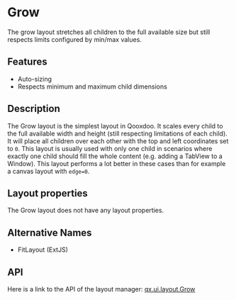 # Grow

The grow layout stretches all children to the full available size but still
respects limits configured by min/max values.

## Features

- Auto-sizing
- Respects minimum and maximum child dimensions

## Description

The Grow layout is the simplest layout in Qooxdoo. It scales every child to the
full available width and height (still respecting limitations of each child). It
will place all children over each other with the top and left coordinates set to
`0`. This layout is usually used with only one child in scenarios where exactly
one child should fill the whole content (e.g. adding a TabView to a Window).
This layout performs a lot better in these cases than for example a canvas
layout with `edge=0`.

## Layout properties

The Grow layout does not have any layout properties.

## Alternative Names

- FitLayout (ExtJS)

## API

Here is a link to the API of the layout manager:
[qx.ui.layout.Grow](apps://apiviewer/#qx.ui.layout.Grow)
